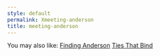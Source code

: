 ```yaml
---
style: default
permalink: Xmeeting-anderson
title: meeting-anderson
---
```

You may also like:
[Finding Anderson](http://scp-wiki.net/finding-anderson)
[Ties That Bind](http://scp-wiki.net/ties-that-bind)